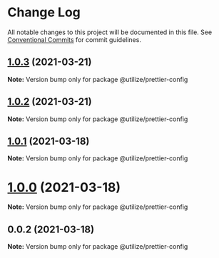 # Change Log

All notable changes to this project will be documented in this file.
See [Conventional Commits](https://conventionalcommits.org) for commit guidelines.

## [1.0.3](https://github.com/MatejBransky/utilize/compare/@utilize/prettier-config@1.0.2...@utilize/prettier-config@1.0.3) (2021-03-21)

**Note:** Version bump only for package @utilize/prettier-config

## [1.0.2](https://github.com/MatejBransky/utilize/compare/@utilize/prettier-config@1.0.1...@utilize/prettier-config@1.0.2) (2021-03-21)

**Note:** Version bump only for package @utilize/prettier-config

## [1.0.1](https://github.com/MatejBransky/utilize/compare/@utilize/prettier-config@0.0.2...@utilize/prettier-config@1.0.1) (2021-03-18)

**Note:** Version bump only for package @utilize/prettier-config

# [1.0.0](https://github.com/MatejBransky/utilize/compare/@utilize/prettier-config@0.0.2...@utilize/prettier-config@1.0.0) (2021-03-18)

**Note:** Version bump only for package @utilize/prettier-config

## 0.0.2 (2021-03-18)

**Note:** Version bump only for package @utilize/prettier-config
